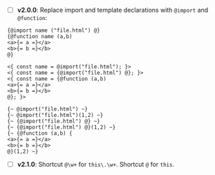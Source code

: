 - [ ] **v2.0.0**: Replace import and template declarations with `@import` and `@function`:
```
{@import name ("file.html") @}
{@function name (a,b)
<a>{= a =}</a>
<b>{= b =}</b>
@}

<{ const name = @import("file.html"); }>
<{ const name = {@import("file.html") @}; }>
<{ const name = {@function (a,b)
<a>{= a =}</a>
<b>{= b =}</b>
@}; }>

{~ @import("file.html") ~}
{~ @import("file.html")(1,2) ~}
{~ {@import("file.html") @} ~}
{~ {@import("file.html") @}(1,2) ~}
{~ {@function (a,b) {
<a>{= a =}</a>
<b>{= b =}</b>
@}(1,2) ~}
```
- [ ] **v2.1.0**: Shortcut `@\w+` for `this\.\w+`. Shortcut `@` for `this`.
